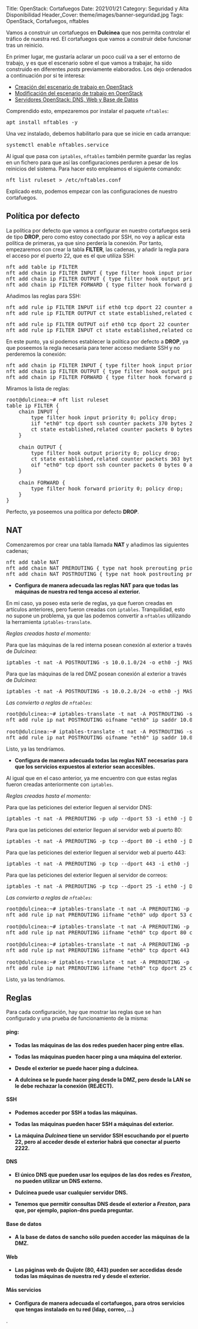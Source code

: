 Title: OpenStack: Cortafuegos
Date: 2021/01/21
Category: Seguridad y Alta Disponibilidad
Header_Cover: theme/images/banner-seguridad.jpg
Tags: OpenStack, Cortafuegos, nftables

Vamos a construir un cortafuegos en **Dulcinea** que nos permita controlar el tráfico de nuestra red. El cortafuegos que vamos a construir debe funcionar tras un reinicio.

En primer lugar, me gustaría aclarar un poco cuál va a ser el entorno de trabajo, y es que el escenario sobre el que vamos a trabajar, ha sido construido en diferentes *posts* previamente elaborados. Los dejo ordenados a continuación por si te interesa:

- [Creación del escenario de trabajo en OpenStack](https://javierpzh.github.io/creacion-del-escenario-de-trabajo-en-openstack.html)
- [Modificación del escenario de trabajo en OpenStack](https://javierpzh.github.io/modificacion-del-escenario-de-trabajo-en-openstack.html)
- [Servidores OpenStack: DNS, Web y Base de Datos](https://javierpzh.github.io/servidores-openstack-dns-web-y-base-de-datos.html)

Comprendido esto, empezaremos por instalar el paquete `nftables`:

<pre>
apt install nftables -y
</pre>

Una vez instalado, debemos habilitarlo para que se inicie en cada arranque:

<pre>
systemctl enable nftables.service
</pre>

Al igual que pasa con `iptables`, `nftables` también permite guardar las reglas en un fichero para que así las configuraciones perduren a pesar de los reinicios del sistema. Para hacer esto empleamos el siguiente comando:

<pre>
nft list ruleset > /etc/nftables.conf
</pre>

Explicado esto, podemos empezar con las configuraciones de nuestro cortafuegos.


## Política por defecto

La política por defecto que vamos a configurar en nuestro cortafuegos será de tipo **DROP**, pero como estoy conectado por SSH, no voy a aplicar esta política de primeras, ya que sino perdería la conexión. Por tanto, empezaremos con crear la tabla **FILTER**, las cadenas, y añadir la regla para el acceso por el puerto 22, que es el que utiliza SSH:

<pre>
nft add table ip FILTER
nft add chain ip FILTER INPUT { type filter hook input priority 0 \;}
nft add chain ip FILTER OUTPUT { type filter hook output priority 0 \; }
nft add chain ip FILTER FORWARD { type filter hook forward priority 0 \; }
</pre>

Añadimos las reglas para SSH:

<pre>
nft add rule ip FILTER INPUT iif eth0 tcp dport 22 counter accept
nft add rule ip FILTER OUTPUT ct state established,related counter accept
</pre>

<pre>
nft add rule ip FILTER OUTPUT oif eth0 tcp dport 22 counter accept
nft add rule ip FILTER INPUT ct state established,related counter accept
</pre>








En este punto, ya si podemos establecer la política por defecto a **DROP**, ya que poseemos la regla necesaria para tener acceso mediante SSH y no perderemos la conexión:

<pre>
nft add chain ip FILTER INPUT { type filter hook input priority 0 \; policy drop \;}
nft add chain ip FILTER OUTPUT { type filter hook output priority 0 \; policy drop \;}
nft add chain ip FILTER FORWARD { type filter hook forward priority 0 \; policy drop \;}
</pre>

Miramos la lista de reglas:

<pre>
root@dulcinea:~# nft list ruleset
table ip FILTER {
	chain INPUT {
		type filter hook input priority 0; policy drop;
		iif "eth0" tcp dport ssh counter packets 370 bytes 27194 accept
		ct state established,related counter packets 0 bytes 0 accept
	}

	chain OUTPUT {
		type filter hook output priority 0; policy drop;
		ct state established,related counter packets 363 bytes 45733 accept
		oif "eth0" tcp dport ssh counter packets 0 bytes 0 accept
	}

	chain FORWARD {
		type filter hook forward priority 0; policy drop;
	}
}
</pre>

Perfecto, ya poseemos una política por defecto **DROP**.

## NAT

Comenzaremos por crear una tabla llamada **NAT** y añadimos las siguientes cadenas;

<pre>
nft add table NAT
nft add chain NAT PREROUTING { type nat hook prerouting priority 1 \; }
nft add chain NAT POSTROUTING { type nat hook postrouting priority 1 \; }
</pre>

- **Configura de manera adecuada las reglas NAT para que todas las máquinas de nuestra red tenga acceso al exterior.**

En mi caso, ya poseo esta serie de reglas, ya que fueron creadas en artículos anteriores, pero fueron creadas con `iptables`. Tranquilidad, esto no supone un problema, ya que las podemos convertir a `nftables` utilizando la herramienta `iptables-translate`.

*Reglas creadas hasta el momento:*

Para que las máquinas de la red interna posean conexión al exterior a través de *Dulcinea*:

<pre>
iptables -t nat -A POSTROUTING -s 10.0.1.0/24 -o eth0 -j MASQUERADE
</pre>

Para que las máquinas de la red DMZ posean conexión al exterior a través de *Dulcinea*:

<pre>
iptables -t nat -A POSTROUTING -s 10.0.2.0/24 -o eth0 -j MASQUERADE
</pre>

*Las convierto a reglas de `nftables`:*

<pre>
root@dulcinea:~# iptables-translate -t nat -A POSTROUTING -s 10.0.1.0/24 -o eth0 -j MASQUERADE
nft add rule ip nat POSTROUTING oifname "eth0" ip saddr 10.0.1.0/24 counter masquerade

root@dulcinea:~# iptables-translate -t nat -A POSTROUTING -s 10.0.2.0/24 -o eth0 -j MASQUERADE
nft add rule ip nat POSTROUTING oifname "eth0" ip saddr 10.0.2.0/24 counter masquerade
</pre>

Listo, ya las tendríamos.

- **Configura de manera adecuada todas las reglas NAT necesarias para que los servicios expuestos al exterior sean accesibles.**

Al igual que en el caso anterior, ya me encuentro con que estas reglas fueron creadas anteriormente con `iptables`.

*Reglas creadas hasta el momento:*

Para que las peticiones del exterior lleguen al servidor DNS:

<pre>
iptables -t nat -A PREROUTING -p udp --dport 53 -i eth0 -j DNAT --to 10.0.1.6:53
</pre>

Para que las peticiones del exterior lleguen al servidor web al puerto 80:

<pre>
iptables -t nat -A PREROUTING -p tcp --dport 80 -i eth0 -j DNAT --to 10.0.2.6:80
</pre>

Para que las peticiones del exterior lleguen al servidor web al puerto 443:

<pre>
iptables -t nat -A PREROUTING -p tcp --dport 443 -i eth0 -j DNAT --to 10.0.2.6:443
</pre>

Para que las peticiones del exterior lleguen al servidor de correos:

<pre>
iptables -t nat -A PREROUTING -p tcp --dport 25 -i eth0 -j DNAT --to 10.0.1.6:25
</pre>

*Las convierto a reglas de `nftables`:*

<pre>
root@dulcinea:~# iptables-translate -t nat -A PREROUTING -p udp --dport 53 -i eth0 -j DNAT --to 10.0.1.6:53
nft add rule ip nat PREROUTING iifname "eth0" udp dport 53 counter dnat to 10.0.1.6:53

root@dulcinea:~# iptables-translate -t nat -A PREROUTING -p tcp --dport 80 -i eth0 -j DNAT --to 10.0.2.6:80
nft add rule ip nat PREROUTING iifname "eth0" tcp dport 80 counter dnat to 10.0.2.6:80

root@dulcinea:~# iptables-translate -t nat -A PREROUTING -p tcp --dport 443 -i eth0 -j DNAT --to 10.0.2.6:443
nft add rule ip nat PREROUTING iifname "eth0" tcp dport 443 counter dnat to 10.0.2.6:443

root@dulcinea:~# iptables-translate -t nat -A PREROUTING -p tcp --dport 25 -i eth0 -j DNAT --to 10.0.1.6:25
nft add rule ip nat PREROUTING iifname "eth0" tcp dport 25 counter dnat to 10.0.1.6:25
</pre>

Listo, ya las tendríamos.


## Reglas

Para cada configuración, hay que mostrar las reglas que se han configurado y una prueba de funcionamiento de la misma:

#### ping:

- **Todas las máquinas de las dos redes pueden hacer ping entre ellas.**



- **Todas las máquinas pueden hacer ping a una máquina del exterior.**



- **Desde el exterior se puede hacer ping a dulcinea.**



- **A dulcinea se le puede hacer ping desde la DMZ, pero desde la LAN se le debe rechazar la conexión (REJECT).**


#### SSH

- **Podemos acceder por SSH a todas las máquinas.**



- **Todas las máquinas pueden hacer SSH a máquinas del exterior.**



- **La máquina *Dulcinea* tiene un servidor SSH escuchando por el puerto 22, pero al acceder desde el exterior habrá que conectar al puerto 2222.**


#### DNS

- **El único DNS que pueden usar los equipos de las dos redes es *Freston*, no pueden utilizar un DNS externo.**



- **Dulcinea puede usar cualquier servidor DNS.**



- **Tenemos que permitir consultas DNS desde el exterior a *Freston*, para que, por ejemplo, papion-dns pueda preguntar.**


#### Base de datos

- **A la base de datos de sancho sólo pueden acceder las máquinas de la DMZ.**


#### Web

- **Las páginas web de *Quijote* (80, 443) pueden ser accedidas desde todas las máquinas de nuestra red y desde el exterior.**


#### Más servicios

- **Configura de manera adecuada el cortafuegos, para otros servicios que tengas instalado en tu red (ldap, correo, ...)**

.
